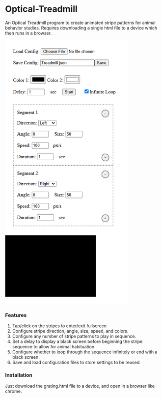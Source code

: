 # Optical-Treadmill
An Optical Treadmill program to create animated stripe patterns for animal behavior studies. Requires downloading a single html file to a device which then runs in a browser.

![Screenshot](demo.png)

### Features
1. Tap/click on the stripes to enter/exit fullscreen
2. Configure stripe direction, angle, size, speed, and colors.
3. Configure any number of stripe patterns to play in sequence.
4. Set a delay to display a black screen before beginning the stripe sequence to allow for animal habituation.
5. Configure whether to loop through the sequence infinitely or end with a black screen.
6. Save and load configuration files to store settings to be reused.

### Installation
Just download the grating.html file to a device, and open in a browser like chrome.
